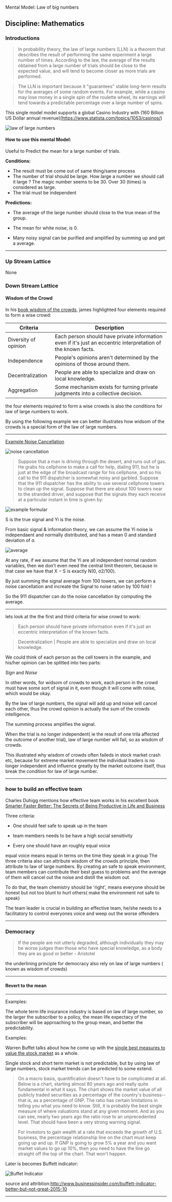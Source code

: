 #
Mental Model: Law of big numbers

## Discipline: Mathematics

### Introductions

> In probability theory, the law of large numbers (LLN) is a theorem that describes the result of performing the same experiment a large number of times. According to the law, the average of the results obtained from a large number of trials should be close to the expected value, and will tend to become closer as more trials are performed.

> The LLN is important because it "guarantees" stable long-term results for the averages of some random events. For example, while a casino may lose money in a single spin of the roulette wheel, its earnings will tend towards a predictable percentage over a large number of spins.

This single model model supports a global Casino Industry with (160 Billion US Dollar annual revenue)[https://www.statista.com/topics/1053/casinos/)


![law of large numbers](https://upload.wikimedia.org/wikipedia/commons/0/02/Law_of_large_numbers_%28blow_up%29.gif)

#### How to use this mental Model:

Useful to Predict the mean for a large number of trials.

**Conditions:**

* The result must be come out of same thing/same process
* The number of trial should be large. How large a number we should call it large ? The magic number seems to be 30. Over 30 (times) is considered as large.
* The trial must be independent


**Predictions:**

* The average of the large number should close to the true mean of the group.

* The mean for white noise, is 0.

* Many noisy signal can be purified and amplified by summing up and get a average.

___

### Up Stream Lattice
None

### Down Stream Lattice

#### Wisdom of the Crowd

In his [book wisdom of the crowds](https://www.amazon.com/Wisdom-Crowds-James-Surowiecki/dp/0385721706), james highlighted four elements required to form a wise crowd:

Criteria | Description
---|---
Diversity of opinion | Each person should have private information even if it's just an eccentric interpretation of the known facts.
Independence | People's opinions aren't determined by the opinions of those around them.
Decentralization | People are able to specialize and draw on local knowledge.
Aggregation | Some mechanism exists for turning private judgments into a collective decision.


the four elements required to form a wise crowds is also the conditions for law of large numbers to work.

By using the following example we can better illustrates how widsom of the crowds is a special form of the law of large numbers.

___
[Example Noise Cancellation](http://people.math.gatech.edu/~ecroot/3215/central_limit_apps.pdf)

![noise cancellation](https://upload.wikimedia.org/wikipedia/commons/thumb/7/7d/Active_Noise_Reduction.svg/2000px-Active_Noise_Reduction.svg.png)

> Suppose that a man is driving through the desert, and runs out of gas. He
grabs his cellphone to make a call for help, dialing 911, but he is just at
the edge of the broadcast range for his cellphone, and so his call to the 911
dispatcher is somewhat noisy and garbled. Suppose that the 911 dispatcher
has the ability to use several cellphone towers to clean up the signal. Suppose
that there are about 100 towers near to the stranded driver, and suppose that
the signals they each receive at a particular instant in time is given by:

![example formular](https://dl.dropboxusercontent.com/spa/8a95omz6xkznrmw/f3cjc3ug.png)

S is the true signal and Yi is the noise.

From basic signal & information theory, we can assume the Yi noise is independaent and normally distributed, and has a mean 0 and standard deviation of σ.

![average](https://dl.dropboxusercontent.com/spa/8a95omz6xkznrmw/x51fqq9-.png)

At any rate, if we assume that the Yi are all independent normal random variables, then we don’t even need the central limit theorem, because in that case we have that X − S is exactly N(0, σ2/100).

By just summing the signal average from 100 towers, we can perform a noise cancellation and increate the Signal to noise ration by 100 fold !

So the 911 dispatcher can do the noise cancellation by computing the average.

___

lets look at the the first and third criteria for wise crowd to work:

> Each person should have private information even if it's just an eccentric interpretation of the known facts.

> Decentralization | People are able to specialize and draw on local knowledge.

We could think of each person as the cell towers in the example, and his/her opinion can be splitted into two parts:

*Sign* and *Noise*

In other words, for widsom of crowds to work, each person in the crowd must have some sort of signal in it, even though it will come with noise, which would be okay.

By the law of large numbers, the signal will add up and noise will cancel each other, thus the crowd opinion is actually the sum of the crowds intelligence.

The summing process amplifies the signal.

When the trial is no longer independent( ie the result of one trila affected the outcome of another trial), law of large number will fail, so as wisdom of crowds.

This illustrated why wisdom of crowds often faileds in stock market crash etc, because for extreme market movement the individual traders is no longer independent and influence greatly by the market outcome itself, thus break the condition for law of large number.

___

### how to build an effective team

Charles Duhigg mentions how effective team works in his excellent book [Smarter Faster Better: The Secrets of Being Productive in Life and Business](https://www.amazon.com/Smarter-Faster-Better-Productive-Business-ebook/dp/B00Z3FRYB0)

Three criteria:

* One should feel safe to speak up in the team

* team members needs to be have a high social sensitivity

* Every one should have an roughly equal voice

equal voice means equal in terms on the time they speak in a group
The three criteria also can attribute wisdom of the crowds principle, then attribute to law of large numbers. By creating an safe to speak environment, team members can contribute their best guess to problems and the average of them will cancel out the noise and distill the wisdom out.

To do that, the team chemistry should be 'right', means everyone should be honest but not too blunt to hurt others( make the environment not safe to speak)

The team leader is crucial in building an effective team, he/she needs to a facilitatory to control everyones voice and weep out the worse offenders



___

### Democracy

> If the people are not utterly degraded, although individually they may be worse judges than those who have special knowledge, as a body they are as good or better - Aristotel

the underlining principle for democracy also rely on law of large numbers ( known as wisdom of crowds)


___





#### Revert to the mean

___
Examples:

The whole term life insurance industry is based on law of large number, so the larger the subscriber to a policy, the mean life expectacy of the subscriber will be approaching to the group mean, and better the predictability.

Examples:

Warren Buffet talks about how he come up with the [single best measures to value the stock market][1] as a whole.

Single stock and short term market is not predictable, but by using law of large numbers, stock market trends can be predicted to some extend.

> On a macro basis, quantification doesn't have to be complicated at all. Below is a chart, starting almost 80 years ago and really quite fundamental in what it says. The chart shows the market value of all publicly traded securities as a percentage of the country's business--that is, as a percentage of GNP. The ratio has certain limitations in telling you what you need to know. Still, it is probably the best single measure of where valuations stand at any given moment. And as you can see, nearly two years ago the ratio rose to an unprecedented level. That should have been a very strong warning signal.
>
> For investors to gain wealth at a rate that exceeds the growth of U.S. business, the percentage relationship line on the chart must keep going up and up. If GNP is going to grow 5% a year and you want market values to go up 10%, then you need to have the line go straight off the top of the chart. That won't happen.

Later is becomes Buffett indicator:

![Buffet Indicator][2]

source and attribtion:http://www.businessinsider.com/buffett-indicator-better-but-not-great-2015-10




___



[1]: http://archive.fortune.com/magazines/fortune/fortune_archive/2001/12/10/314691/index.htm
[2]: http://static4.businessinsider.com/image/56336b28bd86ef18008c5f4f-907-659/screen%20shot%202015-10-30%20at%209.05.08%20am.png

